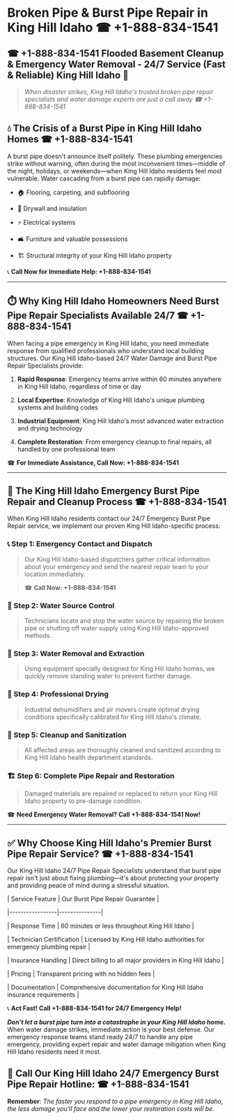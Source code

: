 # Broken Pipe & Burst Pipe Repair in King Hill Idaho ☎ +1-888-834-1541  
## ☎ +1-888-834-1541 Flooded Basement Cleanup & Emergency Water Removal - 24/7 Service (Fast & Reliable) King Hill Idaho 🚨  

> *When disaster strikes, King Hill Idaho's trusted broken pipe repair specialists and water damage experts are just a call away ☎ +1-888-834-1541*  

## 💧 The Crisis of a Burst Pipe in King Hill Idaho Homes ☎ +1-888-834-1541  

A burst pipe doesn't announce itself politely. These plumbing emergencies strike without warning, often during the most inconvenient times—middle of the night, holidays, or weekends—when King Hill Idaho residents feel most vulnerable. Water cascading from a burst pipe can rapidly damage:  

* 🏠 Flooring, carpeting, and subflooring  
* 🧱 Drywall and insulation  
* ⚡ Electrical systems  
* 🛋️ Furniture and valuable possessions  
* 🏗️ Structural integrity of your King Hill Idaho property  

📞 **Call Now for Immediate Help: +1-888-834-1541**  

---  

## ⏱️ Why King Hill Idaho Homeowners Need Burst Pipe Repair Specialists Available 24/7 ☎ +1-888-834-1541  

When facing a pipe emergency in King Hill Idaho, you need immediate response from qualified professionals who understand local building structures. Our King Hill Idaho-based 24/7 Water Damage and Burst Pipe Repair Specialists provide:  

1. **Rapid Response**: Emergency teams arrive within 60 minutes anywhere in King Hill Idaho, regardless of time or day  
2. **Local Expertise**: Knowledge of King Hill Idaho's unique plumbing systems and building codes  
3. **Industrial Equipment**: King Hill Idaho's most advanced water extraction and drying technology  
4. **Complete Restoration**: From emergency cleanup to final repairs, all handled by one professional team  

☎ **For Immediate Assistance, Call Now: +1-888-834-1541**  

---  

## 🔧 The King Hill Idaho Emergency Burst Pipe Repair and Cleanup Process ☎ +1-888-834-1541  

When King Hill Idaho residents contact our 24/7 Emergency Burst Pipe Repair service, we implement our proven King Hill Idaho-specific process:  

### 📞 Step 1: Emergency Contact and Dispatch  
> Our King Hill Idaho-based dispatchers gather critical information about your emergency and send the nearest repair team to your location immediately.  
> ☎ **Call Now: +1-888-834-1541**  

### 🚿 Step 2: Water Source Control  
> Technicians locate and stop the water source by repairing the broken pipe or shutting off water supply using King Hill Idaho-approved methods.  

### 🌊 Step 3: Water Removal and Extraction  
> Using equipment specially designed for King Hill Idaho homes, we quickly remove standing water to prevent further damage.  

### 💨 Step 4: Professional Drying  
> Industrial dehumidifiers and air movers create optimal drying conditions specifically calibrated for King Hill Idaho's climate.  

### 🧼 Step 5: Cleanup and Sanitization  
> All affected areas are thoroughly cleaned and sanitized according to King Hill Idaho health department standards.  

### 🏗️ Step 6: Complete Pipe Repair and Restoration  
> Damaged materials are repaired or replaced to return your King Hill Idaho property to pre-damage condition.  

☎ **Need Emergency Water Removal? Call +1-888-834-1541 Now!**  

---  

## ✅ Why Choose King Hill Idaho's Premier Burst Pipe Repair Service? ☎ +1-888-834-1541  

Our King Hill Idaho 24/7 Pipe Repair Specialists understand that burst pipe repair isn't just about fixing plumbing—it's about protecting your property and providing peace of mind during a stressful situation.  

| Service Feature | Our Burst Pipe Repair Guarantee |  
|-----------------|---------------|  
| Response Time | 60 minutes or less throughout King Hill Idaho |  
| Technician Certification | Licensed by King Hill Idaho authorities for emergency plumbing repair |  
| Insurance Handling | Direct billing to all major providers in King Hill Idaho |  
| Pricing | Transparent pricing with no hidden fees |  
| Documentation | Comprehensive documentation for King Hill Idaho insurance requirements |  

📞 **Act Fast! Call +1-888-834-1541 for 24/7 Emergency Help!**  

***Don't let a burst pipe turn into a catastrophe in your King Hill Idaho home.*** When water damage strikes, immediate action is your best defense. Our emergency response teams stand ready 24/7 to handle any pipe emergency, providing expert repair and water damage mitigation when King Hill Idaho residents need it most.  

## 📱 Call Our King Hill Idaho 24/7 Emergency Burst Pipe Repair Hotline: ☎ +1-888-834-1541  

**Remember**: *The faster you respond to a pipe emergency in King Hill Idaho, the less damage you'll face and the lower your restoration costs will be.*